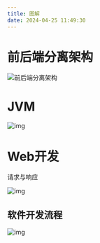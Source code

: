 ```yaml
---
title: 图解
date: 2024-04-25 11:49:30
---
```


# 前后端分离架构

![前后端分离架构](http://md.cxycsx.vip/前后端分离架构.jpg)

# JVM

![img](http://md.cxycsx.vip/1649605438449-d3c51cda-b7d9-4909-8e96-b39b05a328c3.jpeg)

# Web开发

请求与响应

![img](http://md.cxycsx.vip/1649605457217-568b400a-201f-4fbf-b845-10e9d70b868e.jpeg)

## 软件开发流程

![img](http://md.cxycsx.vip/1649605536595-414abc82-2554-4031-9122-36745bc8bc98.png)
